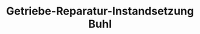 ---
title: "Getriebe-Reparatur-Instandsetzung Buhl"
url: /ossling/getriebe-reparatur-instandsetzung-buhl/
shop: Autowerkstatt
---